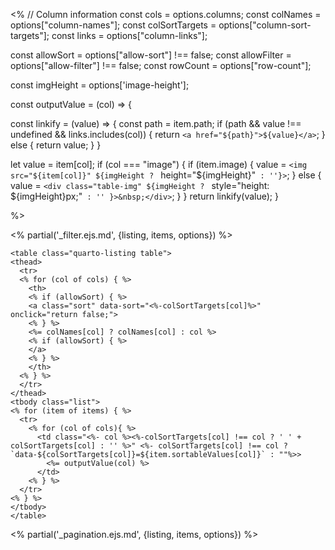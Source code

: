 <%
// Column information
const cols = options.columns;
const colNames = options["column-names"];
const colSortTargets = options["column-sort-targets"];
const links = options["column-links"];

const allowSort = options["allow-sort"] !== false;
const allowFilter = options["allow-filter"] !== false;
const rowCount = options["row-count"];

const imgHeight = options['image-height'];

const outputValue = (col) => {

const linkify = (value) => {
const path = item.path;
if (path && value !== undefined && links.includes(col)) {
return `<a href="${path}">${value}</a>`;
} else {
return value;
}
}

let value = item[col];
if (col === "image") {
if (item.image) {
value = `<img src="${item[col]}" ${imgHeight ? ` height="${imgHeight}"` : ''}>`;
} else {
value = `<div class="table-img" ${imgHeight ? ` style="height: ${imgHeight}px;"` : '' }>&nbsp;</div>`;
}
}
return linkify(value);
}

%>

<% partial('_filter.ejs.md', {listing, items, options}) %>

```{=html}
<table class="quarto-listing table">
<thead>
  <tr>
  <% for (col of cols) { %>
    <th>
    <% if (allowSort) { %>
    <a class="sort" data-sort="<%-colSortTargets[col]%>" onclick="return false;">
    <% } %>
    <%= colNames[col] ? colNames[col] : col %>
    <% if (allowSort) { %>
    </a>
    <% } %>
    </th>
  <% } %>
  </tr>
</thead>
<tbody class="list">
<% for (item of items) { %>
  <tr>
    <% for (col of cols){ %>
      <td class="<%- col %><%-colSortTargets[col] !== col ? ' ' + colSortTargets[col] : '' %>" <%- colSortTargets[col] !== col ? `data-${colSortTargets[col]}=${item.sortableValues[col]}` : ""%>>
        <%= outputValue(col) %>
      </td>
    <% } %>
  </tr>
<% } %>
</tbody>
</table>
```
<% partial('_pagination.ejs.md', {listing, items, options}) %>
